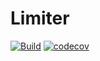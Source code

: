 # Limiter

[![Build](https://github.com/vchirikov/limiter/workflows/Build/badge.svg)](https://github.com/vchirikov/limiter/actions?query=workflow%3A%22Build%22)
[![codecov](https://codecov.io/gh/vchirikov/limiter/branch/master/graph/badge.svg)](https://codecov.io/gh/vchirikov/limiter)
